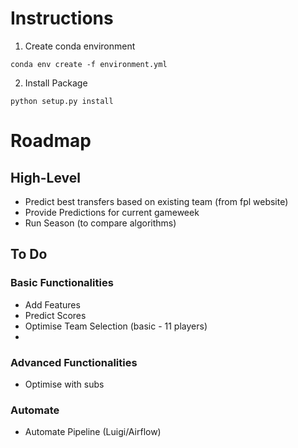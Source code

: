 # Instructions

1. Create conda environment
```
conda env create -f environment.yml
```

2. Install Package
```
python setup.py install
```

# Roadmap

## High-Level
- Predict best transfers based on existing team (from fpl website)
- Provide Predictions for current gameweek
- Run Season (to compare algorithms)


## To Do
### Basic Functionalities
- Add Features
- Predict Scores
- Optimise Team Selection (basic - 11 players)
- 

### Advanced Functionalities 
- Optimise with subs

### Automate
- Automate Pipeline (Luigi/Airflow)
